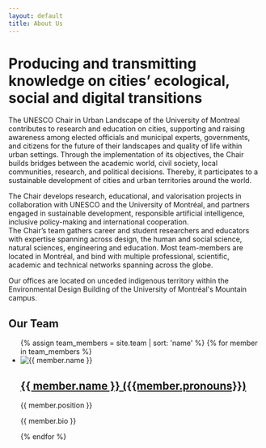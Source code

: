 ```yaml
---
layout: default
title: About Us
---
```


# Producing and transmitting knowledge on cities’ ecological, social and digital transitions 
The UNESCO Chair in Urban Landscape of the University of Montreal contributes to research and education on cities, supporting and raising awareness among elected officials and municipal experts, governments, and citizens for the future of their landscapes and quality of life within urban settings. Through the implementation of its objectives, the Chair builds bridges between the academic world, civil society, local communities, research, and political decisions. Thereby, it participates to a sustainable development of cities and urban territories around the world.

The Chair develops research, educational, and valorisation projects in collaboration with UNESCO and the University of Montréal, and partners engaged in sustainable development, responsible artificial intelligence, inclusive policy-making and international cooperation.   
The Chair’s team gathers career and student researchers and educators with expertise spanning across design, the human and social science, natural sciences, engineering and education. Most team-members are located in Montréal, and bind with multiple professional, scientific, academic and technical networks spanning across the globe.

Our offices are located on unceded indigenous territory within the Environmental Design Building of the University of Montréal's Mountain campus.

## Our Team

<ul>
{% assign team_members = site.team | sort: 'name' %}
{% for member in team_members %}
  <li>
    <img src="{{ member.portrait }}" alt="{{ member.name }}" class="team-photo">
    <h2><a href="{{ member.url }}">{{ member.name }} ({{member.pronouns}})</a></h2>
    <p>{{ member.position }}</p>
    <p>{{ member.bio }}</p>
  </li>
{% endfor %}
</ul>




































